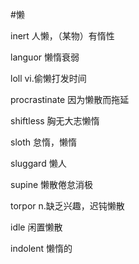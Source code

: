 #懒

inert 人懒，（某物）有惰性

languor 懒惰衰弱

loll vi.偷懒打发时间

procrastinate 因为懒散而拖延

shiftless 胸无大志懒惰

sloth 怠惰，懒惰

sluggard 懒人

supine 懒散倦怠消极

torpor n.缺乏兴趣，迟钝懒散

idle 闲置懒散

indolent 懒惰的



